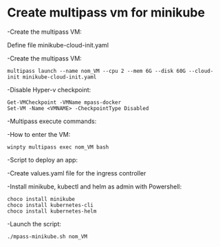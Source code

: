 # Create multipass vm for minikube

-Create the multipass VM:

Define file minikube-cloud-init.yaml

-Create the multipass VM:

```
multipass launch --name nom_VM --cpu 2 --mem 6G --disk 60G --cloud-init minikube-cloud-init.yaml
```
-Disable Hyper-v checkpoint:

```
Get-VMCheckpoint -VMName mpass-docker
Set-VM -Name <VMNAME> -CheckpointType Disabled
```

-Multipass execute commands:

-How to enter the VM:
```
winpty multipass exec nom_VM bash
```
-Script to deploy an app:

-Create values.yaml file for the ingress controller

-Install minikube, kubectl and helm as admin with Powershell:

```
choco install minikube
choco install kubernetes-cli
choco install kubernetes-helm
```

-Launch the script:
```
./mpass-minikube.sh nom_VM
```